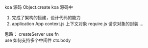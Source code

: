 
koa 源码
  Object.create  koa 源码中

1. 完成了架构的搭建，设计代码的能力
2. application  App  context.js 上下文对象  require.js 请求对象的封装 ...

思路： createServer   use  fn  
    use 如何支持多个中间件
    ctx.body